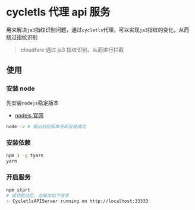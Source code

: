 # cycletls 代理 api 服务

用来解决`ja3`指纹识别问题，通过`cycletls`代理，可以实现`ja3`指纹的变化，从而绕过指纹识别

> cloudfare 通过 ja3 指纹识别，从而进行拦截

## 使用

### 安装 node

先安装`nodejs`稳定版本

- [nodejs 官网](https://nodejs.org/zh-cn/)

```bash
node -v # 输出对应版本号即安装成功
```

### 安装依赖

```bash
npm i -g tyarn
yarn
```

### 开启服务

```bash
npm start
# 成功启动后，会输出如下信息
✨ CycletlsAPIServer running on http://localhost:33333
```
